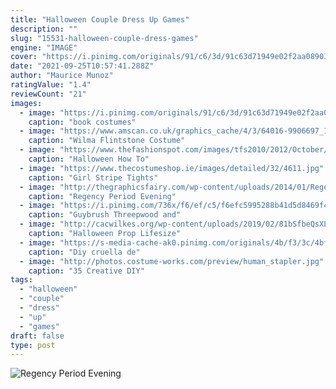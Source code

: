 ```yaml
---
title: "Halloween Couple Dress Up Games"
description: ""
slug: "15531-halloween-couple-dress-games"
engine: "IMAGE"
cover: "https://i.pinimg.com/originals/91/c6/3d/91c63d71949e02f2aa08903b7c7c830b.jpg"
date: "2021-09-25T10:57:41.288Z"
author: "Maurice Munoz"
ratingValue: "1.4"
reviewCount: "21"
images:
  - image: "https://i.pinimg.com/originals/91/c6/3d/91c63d71949e02f2aa08903b7c7c830b.jpg"
    caption: "book costumes"
  - image: "https://www.amscan.co.uk/graphics_cache/4/3/64016-9906697_1-1-3-1500+.jpg"
    caption: "Wilma Flintstone Costume"
  - image: "https://www.thefashionspot.com/images/tfs2010/2012/October/ELIZABETH-BANKS-EFFIE-TRINKET.jpg"
    caption: "Halloween How To"
  - image: "https://www.thecostumeshop.ie/images/detailed/32/4611.jpg"
    caption: "Girl Stripe Tights"
  - image: "http://thegraphicsfairy.com/wp-content/uploads/2014/01/Regency-Period-Evening-Dress-GraphicsFairy-sm.jpg"
    caption: "Regency Period Evening"
  - image: "https://i.pinimg.com/736x/f6/ef/c5/f6efc5995288b41d5d8469f427a2976f--homemade-pirate-costumes-diy-pirate-costume.jpg"
    caption: "Guybrush Threepwood and"
  - image: "http://cacwilkes.org/wp-content/uploads/2019/02/81bSfbeQsXL._SL1322_.jpg"
    caption: "Halloween Prop Lifesize"
  - image: "https://s-media-cache-ak0.pinimg.com/originals/4b/f3/3c/4bf33c21c0104bebe1d13a9dd14f0c5f.jpg"
    caption: "Diy cruella de"
  - image: "http://photos.costume-works.com/preview/human_stapler.jpg"
    caption: "35 Creative DIY"
tags:
  - "halloween"
  - "couple"
  - "dress"
  - "up"
  - "games"
draft: false
type: post
---
```



![Regency Period Evening](http://thegraphicsfairy.com/wp-content/uploads/2014/01/Regency-Period-Evening-Dress-GraphicsFairy-sm.jpg "Regency Period Evening")


<!--inArticleAds-->

<!--galleryOne-->


<!--inArticleAds-->

<!--galleryTwo-->


<!--galleryThree-->

